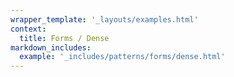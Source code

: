 ```yaml
---
wrapper_template: '_layouts/examples.html'
context:
  title: Forms / Dense
markdown_includes:
  example: '_includes/patterns/forms/dense.html'
---
```

